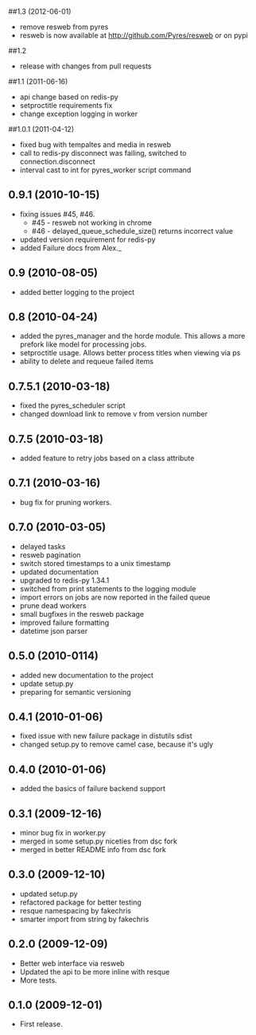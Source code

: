 ##1.3 (2012-06-01)
* remove resweb from pyres
* resweb is now available at http://github.com/Pyres/resweb or on pypi

##1.2
* release with changes from pull requests

##1.1 (2011-06-16)
* api change based on redis-py
* setproctitle requirements fix
* change exception logging in worker

##1.0.1 (2011-04-12)
* fixed bug with tempaltes and media in resweb
* call to redis-py disconnect was failing, switched to connection.disconnect
* interval cast to int for pyres_worker script command

## 0.9.1 (2010-10-15)
* fixing issues #45, #46.
	* #45 - resweb not working in chrome
	* #46 - delayed_queue_schedule_size() returns incorrect value
* updated version requirement for redis-py
* added Failure docs from Alex._

## 0.9 (2010-08-05)
* added better logging to the project

## 0.8 (2010-04-24)
* added the pyres_manager and the horde module. This allows a more prefork like model for processing jobs.
* setproctitle usage. Allows better process titles when viewing via ps
* ability to delete and requeue failed items

## 0.7.5.1 (2010-03-18)
* fixed the pyres_scheduler script
* changed download link to remove v from version number

## 0.7.5 (2010-03-18)
* added feature to retry jobs based on a class attribute

## 0.7.1 (2010-03-16)
* bug fix for pruning workers.

## 0.7.0 (2010-03-05)
* delayed tasks
* resweb pagination
* switch stored timestamps to a unix timestamp
* updated documentation
* upgraded to redis-py 1.34.1
* switched from print statements to the logging module
* import errors on jobs are now reported in the failed queue
* prune dead workers
* small bugfixes in the resweb package
* improved failure formatting
* datetime json parser

## 0.5.0 (2010-0114)

* added new documentation to the project
* update setup.py
* preparing for semantic versioning

## 0.4.1 (2010-01-06)

* fixed issue with new failure package in distutils sdist
* changed setup.py to remove camel case, because it's ugly

## 0.4.0 (2010-01-06)

* added the basics of failure backend support

## 0.3.1 (2009-12-16)

* minor bug fix in worker.py
* merged in some setup.py niceties from dsc fork
* merged in better README info from dsc fork

## 0.3.0 (2009-12-10)

* updated setup.py
* refactored package for better testing
* resque namespacing by fakechris
* smarter import from string by fakechris

## 0.2.0 (2009-12-09)

* Better web interface via resweb
* Updated the api to be more inline with resque
* More tests.

## 0.1.0 (2009-12-01)

* First release.
